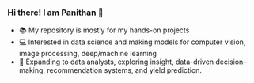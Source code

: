 ### Hi there! I am Panithan 👋
- 📚 My repository is mostly for my hands-on projects
- :computer: Interested in data science and making models for computer vision, image processing, deep/machine learning
- :beginner: Expanding to data analysts, exploring insight, data-driven decision-making, recommendation systems, and yield prediction.



